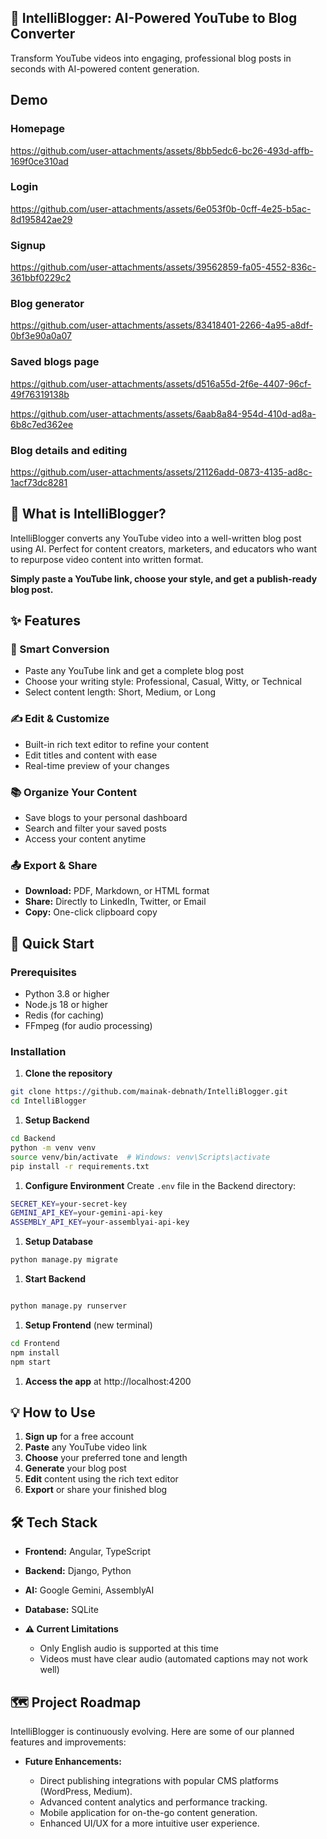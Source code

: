 ## 📝 IntelliBlogger: AI-Powered YouTube to Blog Converter

Transform YouTube videos into engaging, professional blog posts in seconds with AI-powered content generation.

## Demo
### Homepage
https://github.com/user-attachments/assets/8bb5edc6-bc26-493d-affb-169f0ce310ad

### Login
https://github.com/user-attachments/assets/6e053f0b-0cff-4e25-b5ac-8d195842ae29

### Signup
https://github.com/user-attachments/assets/39562859-fa05-4552-836c-361bbf0229c2

### Blog generator
https://github.com/user-attachments/assets/83418401-2266-4a95-a8df-0bf3e90a0a07

### Saved blogs page
https://github.com/user-attachments/assets/d516a55d-2f6e-4407-96cf-49f76319138b

https://github.com/user-attachments/assets/6aab8a84-954d-410d-ad8a-6b8c7ed362ee

### Blog details and editing
https://github.com/user-attachments/assets/21126add-0873-4135-ad8c-1acf73dc8281

## 🎯 What is IntelliBlogger?

IntelliBlogger converts any YouTube video into a well-written blog post using AI. Perfect for content creators, marketers, and educators who want to repurpose video content into written format.

**Simply paste a YouTube link, choose your style, and get a publish-ready blog post.**

## ✨ Features

### 🎥 Smart Conversion

- Paste any YouTube link and get a complete blog post
- Choose your writing style: Professional, Casual, Witty, or Technical
- Select content length: Short, Medium, or Long

### ✍️ Edit & Customize

- Built-in rich text editor to refine your content
- Edit titles and content with ease
- Real-time preview of your changes

### 📚 Organize Your Content

- Save blogs to your personal dashboard
- Search and filter your saved posts
- Access your content anytime

### 📤 Export & Share

- **Download:** PDF, Markdown, or HTML format
- **Share:** Directly to LinkedIn, Twitter, or Email
- **Copy:** One-click clipboard copy

## 🚀 Quick Start

### Prerequisites

- Python 3.8 or higher
- Node.js 18 or higher
- Redis (for caching)
- FFmpeg (for audio processing)

### Installation

1.  **Clone the repository**

```bash
git clone https://github.com/mainak-debnath/IntelliBlogger.git
cd IntelliBlogger
```

1.  **Setup Backend**

```bash
cd Backend
python -m venv venv
source venv/bin/activate  # Windows: venv\Scripts\activate
pip install -r requirements.txt
```

1.  **Configure Environment** Create `.env` file in the Backend directory:

```bash
SECRET_KEY=your-secret-key
GEMINI_API_KEY=your-gemini-api-key
ASSEMBLY_API_KEY=your-assemblyai-api-key
```

1.  **Setup Database**

```bash
python manage.py migrate
```

1.  **Start Backend**

```bash

python manage.py runserver
```

1.  **Setup Frontend** (new terminal)

```bash
cd Frontend
npm install
npm start
```

1.  **Access the app** at http://localhost:4200

## 💡 How to Use

1.  **Sign up** for a free account
2.  **Paste** any YouTube video link
3.  **Choose** your preferred tone and length
4.  **Generate** your blog post
5.  **Edit** content using the rich text editor
6.  **Export** or share your finished blog

## 🛠️ Tech Stack

- **Frontend:** Angular, TypeScript
- **Backend:** Django, Python
- **AI:** Google Gemini, AssemblyAI
- **Database:** SQLite

- **⚠️ Current Limitations**

  - Only English audio is supported at this time
  - Videos must have clear audio (automated captions may not work well)

## 🗺️ Project Roadmap

IntelliBlogger is continuously evolving. Here are some of our planned features and improvements:

- **Future Enhancements:**

  - Direct publishing integrations with popular CMS platforms (WordPress, Medium).
  - Advanced content analytics and performance tracking.
  - Mobile application for on-the-go content generation.
  - Enhanced UI/UX for a more intuitive user experience.
